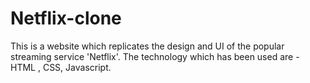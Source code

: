 # Netflix-clone
This is a website which replicates the design and UI of the popular streaming service 'Netflix'.
The technology which has been used are -  HTML , CSS, Javascript.
